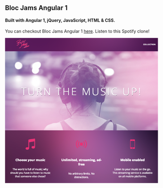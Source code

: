 ## Bloc Jams Angular 1
#### Built with Angular 1, jQuery, JavaScript, HTML & CSS.

You can checkout Bloc Jams Angular 1 [here](http://bloc-jams-angular.netlify.com/). Listen to this Spotify clone!

![Screenshot](app/assets/images/BlocJamsAngularJS.png)
